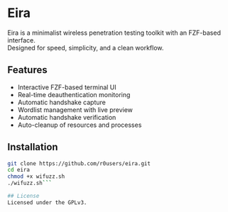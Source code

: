 # Eira

Eira is a minimalist wireless penetration testing toolkit with an FZF-based interface.  
Designed for speed, simplicity, and a clean workflow.

## Features
- Interactive FZF-based terminal UI
- Real-time deauthentication monitoring
- Automatic handshake capture
- Wordlist management with live preview
- Automatic handshake verification
- Auto-cleanup of resources and processes

## Installation
```bash
git clone https://github.com/r0users/eira.git
cd eira
chmod +x wifuzz.sh
./wifuzz.sh```

## License
Licensed under the GPLv3.
